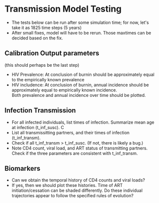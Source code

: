 
# Transmission Model Testing
  * The tests below can be run after some simulation time; for now, let's take it as 1825 time steps (5 years) 
  * After small fixes, model will have to be rerun. Those maxtimes can be decided based on the fix. 
  
## Calibration Output parameters   
   (this should perhaps be the last step)  
  * HIV Prevalence: At conclusion of burnin should be approximately equal to the empirically known prevalence  
  * HIV includence: At conclusion of burnin, annual incidence should be approximately equal to empirically known incidence.  
  Both prevalence and annual incidence over time should be plotted.

## Infection Transmission
   * For all infected individuals, list times of infection. Summarize mean age at infection (t_inf_susc). C
   * List all transmissitting partners, and their times of infection (t_inf_transm).
   * Check if all t_inf_transm > t_inf_susc. (If not, there is likely a bug.)
   * Note CD4 count, viral load, and ART status of transmitting partners. Check if the three parameters are consistent with t_inf_transm.

## Biomarkers
   * Can we obtain the temporal history of CD4 counts and viral loads?
   * If yes, then we should plot these histories. Time of ART initiation/cessation can be shaded differently. Do these individual trajectories appear to follow the specified rules of evolution? 
